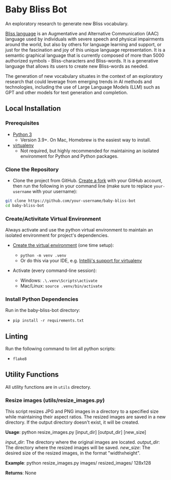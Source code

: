 # Baby Bliss Bot

An exploratory research to generate new Bliss vocabulary.

[Bliss language](https://www.blissymbolics.org/) is an Augmentative and Alternative Communication (AAC) language
used by individuals with severe speech and physical impairments around the world, but also by others for language
learning and support, or just for the fascination and joy of this unique language representation. It is a semantic
graphical language that is currently composed of more than 5000 authorized symbols - Bliss-characters and Bliss-words.
It is a generative language that allows its users to create new Bliss-words as needed.

The generation of new vocabulary situates in the context of an exploratory research that could leverage from emerging
trends in AI methods and technologies, including the use of Large Language Models (LLM) such as GPT and other models
for text generation and completion.

## Local Installation

### Prerequisites

* [Python 3](https://www.python.org/downloads/)
  * Version 3.9+. On Mac, Homebrew is the easiest way to install.
* [virtualenv](https://virtualenv.pypa.io/en/latest/) 
  * Not required, but highly recommended for maintaining an isolated environment for Python and Python packages.

### Clone the Repository

* Clone the project from GitHub. [Create a fork](https://help.github.com/en/github/getting-started-with-github/fork-a-repo)
with your GitHub account, then run the following in your command line (make sure to replace `your-username` with
your username):

```bash
git clone https://github.com/your-username/baby-bliss-bot
cd baby-bliss-bot
```

### Create/Activitate Virtual Environment
Always activate and use the python virtual environment to maintain an isolated environment for project's dependencies.

* [Create the virtual environment](https://docs.python.org/3/library/venv.html)
  (one time setup): 
  - `python -m venv .venv` 
  - Or do this via your IDE, e.g. [Intellij's support for virtualenv](https://www.jetbrains.com/help/idea/creating-virtual-environment.html)

* Activate (every command-line session):
  - Windows: `.\.venv\Scripts\activate`
  - Mac/Linux: `source .venv/bin/activate`

### Install Python Dependencies

Run in the baby-bliss-bot directory:
* `pip install -r requirements.txt`

## Linting

Run the following command to lint all python scripts:

* `flake8`

## Utility Functions

All utility functions are in `utils` directory.

### Resize images (utils/resize_images.py)

This script resizes JPG and PNG images in a directory to a specified size while maintaining their aspect ratios. 
The resized images are saved in a new directory. If the output directory doesn't exist, it will be created.

**Usage**: python resize_images.py [input_dir] [output_dir] [new_size]

*input_dir*: The directory where the original images are located.
*output_dir*: The directory where the resized images will be saved.
*new_size*: The desired size of the resized images, in the format "widthxheight".

**Example**: python resize_images.py images/ resized_images/ 128x128

**Returns**: None
